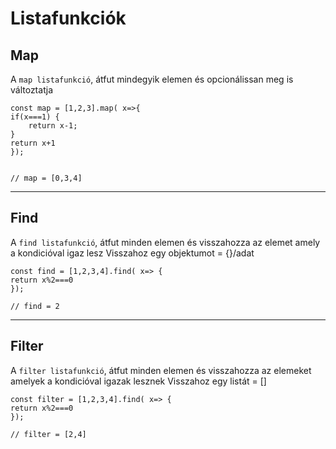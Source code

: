 # Listafunkciók

## Map

A ```map listafunkció```, átfut mindegyik elemen és opcionálissan meg is változtatja

```
const map = [1,2,3].map( x=>{
if(x===1) {
    return x-1;
}
return x+1
});


// map = [0,3,4]
```

---

## Find

A ```find listafunkció```, átfut minden elemen és visszahozza az elemet amely a kondicióval igaz lesz
Visszahoz egy objektumot = {}/adat

```
const find = [1,2,3,4].find( x=> {
return x%2===0
});

// find = 2
```

---

## Filter

A ```filter listafunkció```, átfut minden elemen és visszahozza az elemeket amelyek a kondicióval igazak lesznek
Visszahoz egy listát = []

```
const filter = [1,2,3,4].find( x=> {
return x%2===0
});

// filter = [2,4]
```


